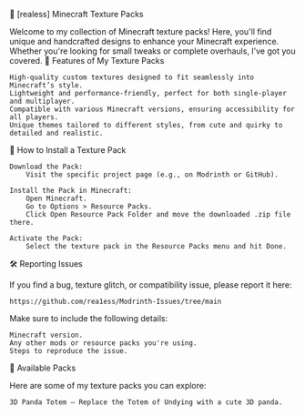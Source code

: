 🎨 [realess] Minecraft Texture Packs

Welcome to my collection of Minecraft texture packs! Here, you'll find unique and handcrafted designs to enhance your Minecraft experience. Whether you're looking for small tweaks or complete overhauls, I’ve got you covered.
🌟 Features of My Texture Packs

    High-quality custom textures designed to fit seamlessly into Minecraft’s style.
    Lightweight and performance-friendly, perfect for both single-player and multiplayer.
    Compatible with various Minecraft versions, ensuring accessibility for all players.
    Unique themes tailored to different styles, from cute and quirky to detailed and realistic.

🚀 How to Install a Texture Pack

    Download the Pack:
        Visit the specific project page (e.g., on Modrinth or GitHub).

    Install the Pack in Minecraft:
        Open Minecraft.
        Go to Options > Resource Packs.
        Click Open Resource Pack Folder and move the downloaded .zip file there.

    Activate the Pack:
        Select the texture pack in the Resource Packs menu and hit Done.

🛠 Reporting Issues

If you find a bug, texture glitch, or compatibility issue, please report it here:

    https://github.com/rea1ess/Modrinth-Issues/tree/main

Make sure to include the following details:

    Minecraft version.
    Any other mods or resource packs you're using.
    Steps to reproduce the issue.

📂 Available Packs

Here are some of my texture packs you can explore:

    3D Panda Totem – Replace the Totem of Undying with a cute 3D panda.
